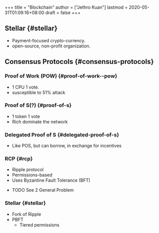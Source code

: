 +++
title = "Blockchain"
author = ["Jethro Kuan"]
lastmod = 2020-05-31T01:09:16+08:00
draft = false
+++

## Stellar {#stellar}

- Payment-focused crypto-currency.
- open-source, non-profit organization.

## Consensus Protocols {#consensus-protocols}

### Proof of Work (POW) {#proof-of-work--pow}

- 1 CPU 1 vote.
- susceptible to 51% attack

### Proof of S(?) {#proof-of-s}

- 1 token 1 vote
- Rich dominate the network

### Delegated Proof of S {#delegated-proof-of-s}

- Like POS, but can borrow, in exchange for incentives

### RCP {#rcp}

- Ripple protocol
- Permissions-based
- Uses Byzantine Fault Tolerance (BFT)

<!--list-separator-->

- <span class="org-todo todo TODO">TODO</span> See 2 General Problem

### Stellar {#stellar}

- Fork of Ripple
- PBFT
  - Tiered permissions

